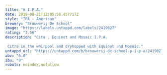 ```yaml
---
title: "π I.P.A."
date: 2019-08-21T12:05:58.457717Z
style: "IPA - American"
brewery: "Brouwerij De School"
image: "https://labels.untappd.com/labels/2419027"
rating: "3.56"
description: "Cita , Equinot and Mosaic I.P.A.  Citra in the whirpool and dryhopped with Equinot and Mosaic."
untappd_url: "https://untappd.com/b/brouwerij-de-school-p-i-p-a/2419027"
abv: "6.0"
ibu: "0"
robots: noindex,nofollow
---
```

